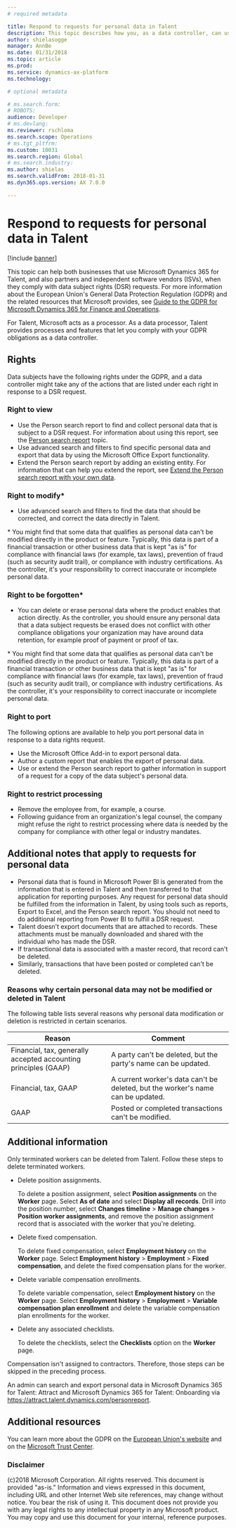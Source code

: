 ```yaml
---
# required metadata

title: Respond to requests for personal data in Talent
description: This topic describes how you, as a data controller, can use Microsoft Dynamics 365 for Talent as a data processor to help you respond to a request for data under the European Union's General Data Protection Regulation (GDPR).
author: shielasogge
manager: AnnBe
ms.date: 01/31/2018
ms.topic: article
ms.prod: 
ms.service: dynamics-ax-platform
ms.technology: 

# optional metadata

# ms.search.form: 
# ROBOTS: 
audience: Developer
# ms.devlang: 
ms.reviewer: rschloma
ms.search.scope: Operations
# ms.tgt_pltfrm: 
ms.custom: 10031
ms.search.region: Global
# ms.search.industry: 
ms.author: shielas
ms.search.validFrom: 2018-01-31
ms.dyn365.ops.version: AX 7.0.0

---
```



# Respond to requests for personal data in Talent

[!include [banner](../includes/banner.md)]

This topic can help both businesses that use Microsoft Dynamics 365 for Talent, and also partners and independent software vendors (ISVs), when they comply with data subject rights (DSR) requests. For more information about the European Union's General Data Protection Regulation (GDPR) and the related resources that Microsoft provides, see [Guide to the GDPR for Microsoft Dynamics 365 for Finance and Operations](./gdpr-guide.md).

For Talent, Microsoft acts as a processor. As a data processor, Talent provides processes and features that let you comply with your GDPR obligations as a data controller.

## Rights

Data subjects have the following rights under the GDPR, and a data controller might take any of the actions that are listed under each right in response to a DSR request. 

### Right to view

+ Use the Person search report to find and collect personal data that is subject to a DSR request. For information about using this report, see the [Person search report](gdpr-person-search-report.md) topic.  
+ Use advanced search and filters to find specific personal data and export that data by using the Microsoft Office Export functionality.
+ Extend the Person search report by adding an existing entity. For information that can help you extend the report, see [Extend the Person search report with your own data](gdpr-extend-person-search-report.md).

### Right to modify\*

+ Use advanced search and filters to find the data that should be corrected, and correct the data directly in Talent.

\* You might find that some data that qualifies as personal data can't be modified directly in the product or feature. Typically, this data is part of a financial transaction or other business data that is kept "as is" for compliance with financial laws (for example, tax laws), prevention of fraud (such as security audit trail), or compliance with industry certifications. As the controller, it's your responsibility to correct inaccurate or incomplete personal data.

### Right to be forgotten\*

+ You can delete or erase personal data where the product enables that action directly. As the controller, you should ensure any personal data that a data subject requests be erased does not conflict with other compliance obligations your organization may have around data retention, for example proof of payment or proof of tax.

\* You might find that some data that qualifies as personal data can't be modified directly in the product or feature. Typically, this data is part of a financial transaction or other business data that is kept "as is" for compliance with financial laws (for example, tax laws), prevention of fraud (such as security audit trail), or compliance with industry certifications. As the controller, it's your responsibility to correct inaccurate or incomplete personal data.

### Right to port
The following options are available to help you port personal data in response to a data rights request. 

+ Use the Microsoft Office Add-in to export personal data.
+ Author a custom report that enables the export of personal data.
+ Use or extend the Person search report to gather information in support of a request for a copy of the data subject's personal data.

### Right to restrict processing

+ Remove the employee from, for example, a course.
+ Following guidance from an organization's legal counsel, the company might refuse the right to restrict processing where data is needed by the company for compliance with other legal or industry mandates.

## Additional notes that apply to requests for personal data

+ Personal data that is found in Microsoft Power BI is generated from the information that is entered in Talent and then transferred to that application for reporting purposes. Any request for personal data should be fulfilled from the information in Talent, by using tools such as reports, Export to Excel, and the Person search report. You should not need to do additional reporting from Power BI to fulfill a DSR request. 
+ Talent doesn't export documents that are attached to records. These attachments must be manually downloaded and shared with the individual who has made the DSR.
+ If transactional data is associated with a master record, that record can't be deleted. 
+ Similarly, transactions that have been posted or completed can't be deleted.

### Reasons why certain personal data may not be modified or deleted in Talent

The following table lists several reasons why personal data modification or deletion is restricted in certain scenarios.

| Reason | Comment |
|--------|---------|
| Financial, tax, generally accepted accounting principles (GAAP) | A party can't be deleted, but the party's name can be updated. |
| Financial, tax, GAAP | A current worker's data can't be deleted, but the worker's name can be updated. | 
| GAAP | Posted or completed transactions can't be modified. |

## Additional information

Only terminated workers can be deleted from Talent. Follow these steps to delete terminated workers.

+ Delete position assignments. 

    To delete a position assignment, select **Position assignments** on the **Worker** page. Select **As of date** and select **Display all records**. Drill into the position number, select **Changes timeline** &gt; **Manage changes** &gt; **Position worker assignments**, and remove the position assignment record that is associated with the worker that you're deleting.

+ Delete fixed compensation.

    To delete fixed compensation, select **Employment history** on the **Worker** page. Select **Employment history** &gt; **Employment** &gt; **Fixed compensation**, and delete the fixed compensation plans for the worker.

+ Delete variable compensation enrollments.

    To delete variable compensation, select **Employment history** on the **Worker** page. Select **Employment history** &gt; **Employment** &gt; **Variable compensation plan enrollment** and delete the variable compensation plan enrollments for the worker.

+ Delete any associated checklists.

    To delete the checklists, select the **Checklists** option on the **Worker** page.

Compensation isn't assigned to contractors. Therefore, those steps can be skipped in the preceding process.

An admin can search and export personal data in Microsoft Dynamics 365 for Talent: Attract and Microsoft Dynamics 365 for Talent: Onboarding via <https://attract.talent.dynamics.com/personreport>.

## Additional resources
You can learn more about the GDPR on the [European Union's website](https://europa.eu/) and on the [Microsoft Trust Center](https://www.microsoft.com/en-us/TrustCenter/Privacy/gdpr/default.aspx).



### Disclaimer
(c)2018 Microsoft Corporation. All rights reserved. This document is provided "as-is." Information and views expressed in this document, including URL and other Internet Web site references, may change without notice. You bear the risk of using it. This document does not provide you with any legal rights to any intellectual property in any Microsoft product. You may copy and use this document for your internal, reference purposes.

